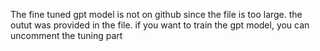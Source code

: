 The fine tuned gpt model is not on github since the file is too large. the outut was provided in the file.
if you want to train the gpt model, you can uncomment the tuning part
